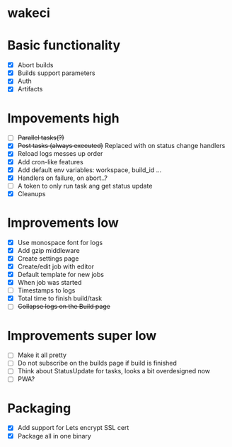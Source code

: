 wakeci
======

# Basic functionality
- [x] Abort builds
- [x] Builds support parameters
- [x] Auth
- [x] Artifacts

# Impovements high
- [ ] ~~Parallel tasks(?)~~
- [x] ~~Post tasks (always executed)~~ Replaced with on status change handlers
- [x] Reload logs messes up order
- [x] Add cron-like features
- [x] Add default env variables: workspace, build_id ...
- [x] Handlers on failure, on abort..?
- [ ] A token to only run task ang get status update
- [x] Cleanups

# Improvements low
- [x] Use monospace font for logs
- [x] Add gzip middleware
- [x] Create settings page
- [x] Create/edit job with editor
- [x] Default template for new jobs
- [x] When job was started
- [ ] Timestamps to logs
- [x] Total time to finish build/task
- [ ] ~~Collapse logs on the Build page~~

# Improvements super low
- [ ] Make it all pretty
- [ ] Do not subscribe on the builds page if build is finished
- [ ] Think about StatusUpdate for tasks, looks a bit overdesigned now
- [ ] PWA?

# Packaging
- [x] Add support for Lets encrypt SSL cert
- [x] Package all in one binary
